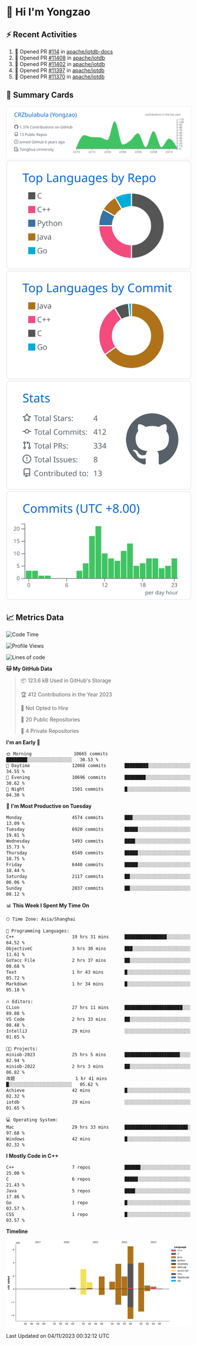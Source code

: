 # 👋 Hi I'm Yongzao

## ⚡ Recent Activities
<!--START_SECTION:activity-->
1. 💪 Opened PR [#114](https://github.com/apache/iotdb-docs/pull/114) in [apache/iotdb-docs](https://github.com/apache/iotdb-docs)
2. 💪 Opened PR [#11408](https://github.com/apache/iotdb/pull/11408) in [apache/iotdb](https://github.com/apache/iotdb)
3. 💪 Opened PR [#11402](https://github.com/apache/iotdb/pull/11402) in [apache/iotdb](https://github.com/apache/iotdb)
4. 💪 Opened PR [#11397](https://github.com/apache/iotdb/pull/11397) in [apache/iotdb](https://github.com/apache/iotdb)
5. 💪 Opened PR [#11370](https://github.com/apache/iotdb/pull/11370) in [apache/iotdb](https://github.com/apache/iotdb)
<!--END_SECTION:activity-->

## 🎑 Summary Cards

[![](https://raw.githubusercontent.com/CRZbulabula/CRZbulabula/main/profile-summary-card-output/github/0-profile-details.svg)](https://github.com/vn7n24fzkq/github-profile-summary-cards)
[![](https://raw.githubusercontent.com/CRZbulabula/CRZbulabula/main/profile-summary-card-output/github/1-repos-per-language.svg)](https://github.com/vn7n24fzkq/github-profile-summary-cards) [![](https://raw.githubusercontent.com/CRZbulabula/CRZbulabula/main/profile-summary-card-output/github/2-most-commit-language.svg)](https://github.com/vn7n24fzkq/github-profile-summary-cards)
[![](https://raw.githubusercontent.com/CRZbulabula/CRZbulabula/main/profile-summary-card-output/github/3-stats.svg)](https://github.com/vn7n24fzkq/github-profile-summary-cards) [![](https://raw.githubusercontent.com/CRZbulabula/CRZbulabula/main/profile-summary-card-output/github/4-productive-time.svg)](https://github.com/vn7n24fzkq/github-profile-summary-cards)

## 📈 Metrics Data

<!--START_SECTION:waka-->
![Code Time](http://img.shields.io/badge/Code%20Time-429%20hrs%2044%20mins-blue)

![Profile Views](http://img.shields.io/badge/Profile%20Views-1-blue)

![Lines of code](https://img.shields.io/badge/From%20Hello%20World%20I%27ve%20Written-24.3%20million%20lines%20of%20code-blue)

**🐱 My GitHub Data** 

> 📦 123.6 kB Used in GitHub's Storage 
 > 
> 🏆 412 Contributions in the Year 2023
 > 
> 🚫 Not Opted to Hire
 > 
> 📜 20 Public Repositories 
 > 
> 🔑 4 Private Repositories 
 > 
**I'm an Early 🐤** 

```text
🌞 Morning                10665 commits       ████████░░░░░░░░░░░░░░░░░   30.53 % 
🌆 Daytime                12068 commits       █████████░░░░░░░░░░░░░░░░   34.55 % 
🌃 Evening                10696 commits       ████████░░░░░░░░░░░░░░░░░   30.62 % 
🌙 Night                  1501 commits        █░░░░░░░░░░░░░░░░░░░░░░░░   04.30 % 
```
📅 **I'm Most Productive on Tuesday** 

```text
Monday                   4574 commits        ███░░░░░░░░░░░░░░░░░░░░░░   13.09 % 
Tuesday                  6920 commits        █████░░░░░░░░░░░░░░░░░░░░   19.81 % 
Wednesday                5493 commits        ████░░░░░░░░░░░░░░░░░░░░░   15.73 % 
Thursday                 6549 commits        █████░░░░░░░░░░░░░░░░░░░░   18.75 % 
Friday                   6440 commits        █████░░░░░░░░░░░░░░░░░░░░   18.44 % 
Saturday                 2117 commits        ██░░░░░░░░░░░░░░░░░░░░░░░   06.06 % 
Sunday                   2837 commits        ██░░░░░░░░░░░░░░░░░░░░░░░   08.12 % 
```


📊 **This Week I Spent My Time On** 

```text
🕑︎ Time Zone: Asia/Shanghai

💬 Programming Languages: 
C++                      19 hrs 31 mins      ████████████████░░░░░░░░░   64.52 % 
ObjectiveC               3 hrs 30 mins       ███░░░░░░░░░░░░░░░░░░░░░░   11.61 % 
GoYacc File              2 hrs 37 mins       ██░░░░░░░░░░░░░░░░░░░░░░░   08.68 % 
Text                     1 hr 43 mins        █░░░░░░░░░░░░░░░░░░░░░░░░   05.72 % 
Markdown                 1 hr 34 mins        █░░░░░░░░░░░░░░░░░░░░░░░░   05.18 % 

🔥 Editors: 
CLion                    27 hrs 11 mins      ██████████████████████░░░   89.88 % 
VS Code                  2 hrs 33 mins       ██░░░░░░░░░░░░░░░░░░░░░░░   08.48 % 
IntelliJ                 29 mins             ░░░░░░░░░░░░░░░░░░░░░░░░░   01.65 % 

🐱‍💻 Projects: 
miniob-2023              25 hrs 5 mins       █████████████████████░░░░   82.94 % 
miniob-2022              2 hrs 3 mins        ██░░░░░░░░░░░░░░░░░░░░░░░   06.82 % 
改题                       1 hr 41 mins        █░░░░░░░░░░░░░░░░░░░░░░░░   05.62 % 
Achieve                  42 mins             █░░░░░░░░░░░░░░░░░░░░░░░░   02.32 % 
iotdb                    29 mins             ░░░░░░░░░░░░░░░░░░░░░░░░░   01.65 % 

💻 Operating System: 
Mac                      29 hrs 33 mins      ████████████████████████░   97.68 % 
Windows                  42 mins             █░░░░░░░░░░░░░░░░░░░░░░░░   02.32 % 
```

**I Mostly Code in C++** 

```text
C++                      7 repos             ██████░░░░░░░░░░░░░░░░░░░   25.00 % 
C                        6 repos             █████░░░░░░░░░░░░░░░░░░░░   21.43 % 
Java                     5 repos             ████░░░░░░░░░░░░░░░░░░░░░   17.86 % 
Go                       1 repo              █░░░░░░░░░░░░░░░░░░░░░░░░   03.57 % 
CSS                      1 repo              █░░░░░░░░░░░░░░░░░░░░░░░░   03.57 % 
```



**Timeline**

![Lines of Code chart](https://raw.githubusercontent.com/CRZbulabula/CRZbulabula/main/assets/bar_graph.png)


 Last Updated on 04/11/2023 00:32:12 UTC
<!--END_SECTION:waka-->

